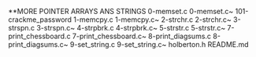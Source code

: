 **MORE POINTER ARRAYS ANS STRINGS
0-memset.c
0-memset.c~
101-crackme_password
1-memcpy.c
1-memcpy.c~
2-strchr.c
2-strchr.c~
3-strspn.c
3-strspn.c~
4-strpbrk.c
4-strpbrk.c~
5-strstr.c
5-strstr.c~
7-print_chessboard.c
7-print_chessboard.c~
8-print_diagsums.c
8-print_diagsums.c~
9-set_string.c
9-set_string.c~
holberton.h
README.md
